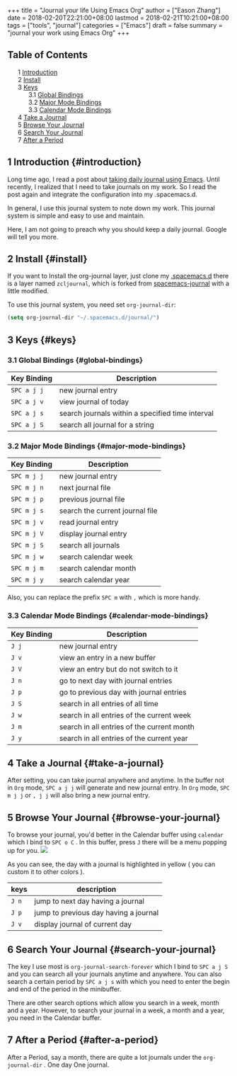 +++
title = "Journal your life Using Emacs Org"
author = ["Eason Zhang"]
date = 2018-02-20T22:21:00+08:00
lastmod = 2018-02-21T10:21:00+08:00
tags = ["tools", "journal"]
categories = ["Emacs"]
draft = false
summary = "journal your work using Emacs Org"
+++

<style>
  .ox-hugo-toc ul {
    list-style: none;
  }
</style>
<div class="ox-hugo-toc toc">
<div></div>

## Table of Contents

- <span class="section-num">1</span> [Introduction](#introduction)
- <span class="section-num">2</span> [Install](#install)
- <span class="section-num">3</span> [Keys](#keys)
    - <span class="section-num">3.1</span> [Global Bindings](#global-bindings)
    - <span class="section-num">3.2</span> [Major Mode Bindings](#major-mode-bindings)
    - <span class="section-num">3.3</span> [Calendar Mode Bindings](#calendar-mode-bindings)
- <span class="section-num">4</span> [Take a Journal](#take-a-journal)
- <span class="section-num">5</span> [Browse Your Journal](#browse-your-journal)
- <span class="section-num">6</span> [Search Your Journal](#search-your-journal)
- <span class="section-num">7</span> [After a Period](#after-a-period)
</div>
<!--endtoc-->


## <span class="section-num">1</span> Introduction {#introduction}



Long time ago, I read a post about [taking daily journal using Emacs](https://www.emacswiki.org/emacs/PersonalDiary).
Until recently, I realized that I need to take journals on my work.
So I read the post again and integrate the configuration into my
.spacemacs.d.

In general, I use this journal system to note down my work. This
journal system is simple and easy to use and maintain.

Here, I am not going to preach why you should keep a daily
journal. Google will tell you more.


## <span class="section-num">2</span> Install {#install}



If you want to Install the org-journal layer, just clone my
[.spacemacs.d](https://github.com/emacsun/.spacemacs.d) there is a layer named `zcljournal`, which is forked
from [spacemacs-journal](https://github.com/borgnix/spacemacs-journal) with a little modified.

To use this journal system, you need set `org-journal-dir`:

```lisp
(setq org-journal-dir "~/.spacemacs.d/journal/")
```


## <span class="section-num">3</span> Keys {#keys}




### <span class="section-num">3.1</span> Global Bindings {#global-bindings}

| Key Binding | Description                                      |
|-------------|--------------------------------------------------|
| `SPC a j j` | new journal entry                                |
| `SPC a j v` | view journal of today                            |
| `SPC a j s` | search journals within a specified time interval |
| `SPC a j S` | search all journal for a string                  |


### <span class="section-num">3.2</span> Major Mode Bindings {#major-mode-bindings}

| Key Binding | Description                     |
|-------------|---------------------------------|
| `SPC m j j` | new journal entry               |
| `SPC m j n` | next journal file               |
| `SPC m j p` | previous journal file           |
| `SPC m j s` | search the current journal file |
| `SPC m j v` | read journal entry              |
| `SPC m j V` | display journal entry           |
| `SPC m j S` | search all journals             |
| `SPC m j w` | search calendar week            |
| `SPC m j m` | search calendar month           |
| `SPC m j y` | search calendar year            |

Also, you can replace the prefix `SPC m` with `,` which is more
handy.


### <span class="section-num">3.3</span> Calendar Mode Bindings {#calendar-mode-bindings}

| Key Binding | Description                                |
|-------------|--------------------------------------------|
| `J j`       | new journal entry                          |
| `J v`       | view an entry in a new buffer              |
| `J V`       | view an entry but do not switch to it      |
| `J n`       | go to next day with journal entries        |
| `J p`       | go to previous day with journal entries    |
| `J S`       | search in all entries of all time          |
| `J w`       | search in all entries of the current week  |
| `J m`       | search in all entries of the current month |
| `J y`       | search in all entries of the current year  |


## <span class="section-num">4</span> Take a Journal {#take-a-journal}



After setting, you can take journal anywhere and anytime. In the
buffer not in `Org` mode, `SPC a j j` will generate and new
journal entry. In `Org` mode, `SPC m j j` or `, j j` will also
bring a new journal entry.


## <span class="section-num">5</span> Browse Your Journal {#browse-your-journal}



To browse your journal, you'd better in the Calendar buffer using
`calendar` which I bind to `SPC o C` . In this buffer, press `J`
there will be a menu popping up for you.
![](/img/tools/20180221orgjournal.png)

As you can see, the day with a journal is highlighted in yellow (
you can custom it to other colors ).

| keys  | description                           |
|-------|---------------------------------------|
| `J n` | jump to next day having a journal     |
| `J p` | jump to previous day having a journal |
| `J v` | display journal of current day        |


## <span class="section-num">6</span> Search Your Journal {#search-your-journal}



The key I use most is `org-journal-search-forever` which I bind to
`SPC a j S` and you can search all your journals anytime and
anywhere. You can also search a certain period by `SPC a j s`
with which you need to enter the begin and end of the period in
the minibuffer.

There are other search options which allow you search in a week,
month and a year. However, to search your journal in a week, a
month and a year, you need in the Calendar buffer.


## <span class="section-num">7</span> After a Period {#after-a-period}



After a Period, say a month, there are quite a lot journals under
the `org-journal-dir` . One day One journal.
